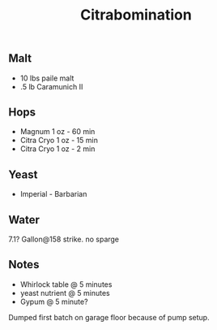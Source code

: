 ﻿---
layout: post
title: Citrabomination
tags: [ beer ]
---
## Malt
- 10 lbs  paile malt
- .5 lb Caramunich II 

## Hops
- Magnum 1 oz - 60 min
- Citra Cryo 1 oz - 15 min
- Citra Cryo 1 oz - 2 min

## Yeast
- Imperial  - Barbarian

## Water
7.1? Gallon@158 strike. no sparge 

## Notes
-  Whirlock table @ 5 minutes
- yeast nutrient @ 5 minutes
- Gypum @ 5 minute? 

Dumped first batch on garage floor because of pump setup.
